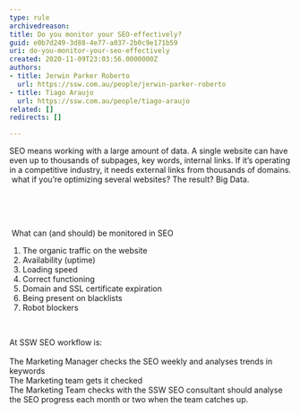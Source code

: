 ```yaml
---
type: rule
archivedreason: 
title: Do you monitor your SEO-effectively?
guid: e0b7d249-3d88-4e77-a037-2b0c9e171b59
uri: do-you-monitor-your-seo-effectively
created: 2020-11-09T23:03:56.0000000Z
authors:
- title: Jerwin Parker Roberto
  url: https://ssw.com.au/people/jerwin-parker-roberto
- title: Tiago Araujo
  url: https://ssw.com.au/people/tiago-araujo
related: []
redirects: []

---
```



SEO means working with a large amount of data. A single website can have even up to thousands of subpages, key words, internal links. If it’s operating in a competitive industry, it needs external links from thousands of domains. &#160;what if you’re optimizing several websites? The result?&#160;Big Data.<div><br></div>
<br><excerpt class='endintro'></excerpt><br>
<p>&#160;What can (and should) be monitored in SEO<br></p><ol><li>The organic traffic on the website</li><li>Availability (uptime)&#160;<br></li><li>Loading speed&#160;</li><li>Correct functioning&#160;</li><li>Domain and SSL certificate expiration&#160;</li><li>Being present on blacklists&#160;</li><li>Robot blockers&#160;<br></li></ol><div><font color="#333333"><br></font></div><p>At SSW SEO workflow is&#58;<br>&#160;<br>The Marketing Manager checks the SEO weekly and analyses trends in keywords<br>The Marketing team gets it checked<br>The Marketing Team checks with the SSW SEO consultant should analyse the SEO progress each month or two when the team catches up.&#160;<br></p><p></p><p><br></p>



